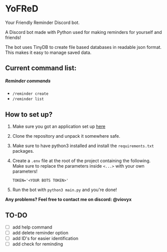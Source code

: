 # YoFReD

Your Friendly Reminder Discord bot.

A Discord bot made with Python used for making reminders for yourself and friends!

The bot uses TinyDB to create file based databases in readable json format. This makes it easy to manage saved data.

## Current command list:

##### Reminder commands
- `/reminder create`
- `/reminder list`

## How to set up?
1) Make sure you got an application set up [here](https://discord.com/developers/applications)
   
2) Clone the repository and unpack it somewhere safe.

3) Make sure to have python3 installed and install the `requirements.txt` packages.

4) Create a `.env` file at the root of the project containing the following.
Make sure to replace the parameters inside `<...>` with your own parameters!

    ```dotenv
    TOKEN='<YOUR BOTS TOKEN>'
    ```
5) Run the bot with `python3 main.py` and you're done!

**Any problems? Feel free to contact me on discord: @viovyx**

## TO-DO

- [ ] add help command
- [ ] add delete reminder option
- [ ] add ID's for easier identification
- [ ] add check for reminding
